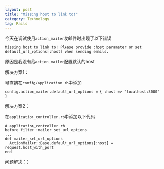 ```yaml
---
layout: post
title: "Missing host to link to!"
category: Technology
tag: Rails
---
```


今天在调试使用`action_mailer`发邮件时出现了以下错误

    Missing host to link to! Please provide :host parameter or set
    default_url_options[:host] when sending emails.

原因是我没有给`action_mailer`配置默认的host

解决方案1：

可直接在`config/application.rb`中添加

    config.action_mailer.default_url_options = { :host => "localhost:3000" }

解决方案2：

在`application_controller.rb`中添加以下代码

    # application_controller.rb
    before_filter :mailer_set_url_options
    ...
    def mailer_set_url_options
      ActionMailer::Base.default_url_options[:host] = request.host_with_port
    end

问题解决：）
